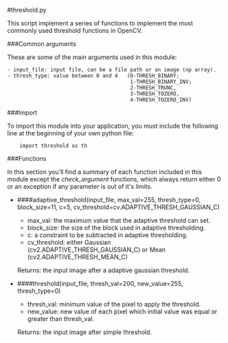 #threshold.py

This script implement a series of functions to implement the most commonly used threshold functions in OpenCV.
    

###Common arguments

These are some of the main arguments used in this module:

    - input_file: input file, can be a file path or an image (np array).
    - thresh_type: value between 0 and 4   (0-THRESH_BINARY; 
                                            1-THRESH_BINARY_INV; 
                                            2-THRESH_TRUNC, 
                                            3-THRESH_TOZERO, 
                                            4-THRESH_TOZERO_INV)



###Import
    
To import this module into your application, you must include the following 
line at the beginning of your own python file:
    
        import threshold as th
    

###Functions

In this section you'll find a summary of each function included in this module 
except the *check_argument* functions, which always return either 0 or an 
exception if any parameter is out of it's limits.


- ####adaptive_threshold(input_file, max_val=255, thresh_type=0, block_size=11, c=5, cv_threshold=cv.ADAPTIVE_THRESH_GAUSSIAN_C)
                          
    - max_val: the maximum value that the adaptive threshold can set.
    - block_size: the size of the block used in adaptive thresholding.
    - c: a constraint to be subtracted in adaptive thresholding.
    - cv_threshold: either Gaussian (cv2.ADAPTIVE_THRESH_GAUSSIAN_C) 
    or Mean (cv2.ADAPTIVE_THRESH_MEAN_C)
                            
    Returns: the input image after a adaptive gaussian threshold.
                                    
                        
- ####threshold(input_file, thresh_val=200, new_value=255, thresh_type=0)

    - thresh_val: minimum value of the pixel to apply the threshold.
    - new_value: new value of each pixel which initial value
     was equal or greater than thresh_val.

    Returns: the input image after simple threshold.